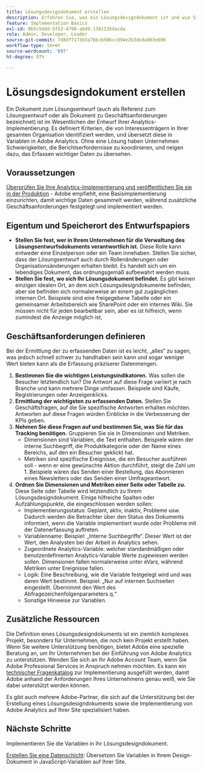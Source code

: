 ```yaml
---
title: Lösungsdesigndokument erstellen
description: Erfahren Sie, was ein Lösungsdesigndokument ist und wie Sie es in Ihrem Unternehmen verwenden können.
feature: Implementation Basics
exl-id: 0b5c5ddd-5f53-4790-a649-1381135dacda
role: Admin, Developer, Leader
source-git-commit: 7d8df7173b3a78bcb506cc894e2b3deda003e696
workflow-type: tm+mt
source-wordcount: '697'
ht-degree: 97%

---
```


# Lösungsdesigndokument erstellen

Ein Dokument zum Lösungsentwurf (auch als Referenz zum Lösungsentwurf oder als Dokument zu Geschäftsanforderungen bezeichnet) ist im Wesentlichen der Entwurf Ihrer Analytics-Implementierung. Es definiert Kriterien, die von Interessenträgern in Ihrer gesamten Organisation identifiziert werden, und übersetzt diese in Variablen in Adobe Analytics. Ohne eine Lösung haben Unternehmen Schwierigkeiten, die Berichtserfordernisse zu koordinieren, und neigen dazu, das Erfassen wichtiger Daten zu übersehen.

## Voraussetzungen

[Überprüfen Sie Ihre Analytics-Implementierung und veröffentlichen Sie sie in der Produktion](../launch/validate-publish-prod.md) - Adobe empfiehlt, eine Basisimplementierung einzurichten, damit wichtige Daten gesammelt werden, während zusätzliche Geschäftsanforderungen festgelegt und implementiert werden.

## Eigentum und Speicherort des Entwurfspapiers

* **Stellen Sie fest, wer in Ihrem Unternehmen für die Verwaltung des Lösungsentwurfsdokuments verantwortlich ist.** Diese Rolle kann entweder eine Einzelperson oder ein Team innehaben. Stellen Sie sicher, dass der Lösungsentwurf auch durch Rollenänderungen oder Organisationsänderungen erhalten bleibt. Es handelt sich um ein lebendiges Dokument, das ordnungsgemäß aufbewahrt werden muss.
* **Stellen Sie fest, wo sich Ihr Lösungsdokument befindet.** Es gibt keinen einzigen idealen Ort, an dem sich Lösungsdesigndokumente befinden, aber sie befinden sich normalerweise an einem gut zugänglichen internen Ort. Beispiele sind eine freigegebene Tabelle oder ein gemeinsamer Arbeitsbereich wie SharePoint oder ein internes Wiki. Sie müssen nicht für jeden bearbeitbar sein, aber es ist hilfreich, wenn zumindest die Anzeige möglich ist,

## Geschäftsanforderungen definieren

Bei der Ermittlung der zu erfassenden Daten ist es leicht, „alles“ zu sagen, was jedoch schnell schwer zu handhaben sein kann und sogar weniger Wert bieten kann als die Erfassung präziserer Datenmengen.

1. **Bestimmen Sie die wichtigen Leistungsindikatoren.** Was sollen die Besucher letztendlich tun? Die Antwort auf diese Frage variiert je nach Branche und kann mehrere Dinge umfassen. Beispiele sind Käufe, Registrierungen oder Anzeigenklicks.
1. **Ermittlung der wichtigsten zu erfassenden Daten.** Stellen Sie Geschäftsfragen, auf die Sie spezifische Antworten erhalten möchten. Antworten auf diese Fragen würden Einblicke in die Verbesserung der KPIs geben.
1. **Nehmen Sie diese Fragen auf und bestimmen Sie, was Sie für das Tracking benötigen.** Gruppieren Sie sie in Dimensionen und Metriken.
   * Dimensionen sind Variablen, die Text enthalten. Beispiele wären der interne Suchbegriff, die Produktkategorie oder der Name eines Bereichs, auf den ein Besucher geklickt hat.
   * Metriken sind spezifische Ereignisse, die ein Besucher ausführen soll - wenn er eine gewünschte Aktion durchführt, steigt die Zahl um 1. Beispiele wären das Senden einer Bestellung, das Abonnieren eines Newsletters oder das Senden einer Umfrageantwort.
1. **Ordnen Sie Dimensionen und Metriken einer Seite oder Tabelle zu.** Diese Seite oder Tabelle wird letztendlich zu Ihrem Lösungsdesigndokument. Einige hilfreiche Spalten oder Aufzählungspunkte, die eingeschlossen werden sollen:
   * Implementierungsstatus: Geplant, aktiv, inaktiv, Probleme usw. Dadurch werden die Betrachter über den Status des Dokuments informiert, wenn die Variable implementiert wurde oder Probleme mit der Datenerfassung auftreten.
   * Variablenname: Beispiel: „Interne Suchbegriffe“. Dieser Wert ist der Wert, den Analysten bei der Arbeit in Analytics sehen.
   * Zugeordnete Analytics-Variable: welcher standardmäßigen oder benutzerdefinierten Analytics-Variable Werte zugewiesen werden sollen. Dimensionen fallen normalerweise unter eVars, während Metriken unter Ereignisse fallen.
   * Logik: Eine Beschreibung, wie die Variable festgelegt wird und was deren Wert bestimmt. Beispiel: „Nur auf internen Suchseiten eingestellt. Übernimmt den Wert des Abfragezeichenfolgenparameters q.“
   * Sonstige Hinweise zur Variablen.

## Zusätzliche Ressourcen

Die Definition eines Lösungsdesigndokuments ist ein ziemlich komplexes Projekt, besonders für Unternehmen, die noch kein Projekt erstellt haben. Wenn Sie weitere Unterstützung benötigen, bietet Adobe eine spezielle Beratung an, um Ihr Unternehmen bei der Einführung von Adobe Analytics zu unterstützen. Wenden Sie sich an Ihr Adobe Account Team, wenn Sie Adobe Professional Services in Anspruch nehmen möchten. Es kann ein [technischer Fragenkatalog](assets/technical-pre-implementation-questionnaire.pdf) zur Implementierung ausgefüllt werden, damit Adobe anhand der Anforderungen Ihres Unternehmens genau weiß, wie Sie dabei unterstützt werden können.

Es gibt auch mehrere Adobe-Partner, die sich auf die Unterstützung bei der Erstellung eines Lösungsdesigndokuments sowie die Implementierung von Adobe Analytics auf Ihrer Site spezialisiert haben.

## Nächste Schritte

Implementieren Sie die Variablen in Ihr Lösungsdesigndokument.

[Erstellen Sie eine Datenschicht](data-layer.md): Übersetzen Sie Variablen in Ihrem Design-Dokument in JavaScript-Variablen auf Ihrer Site.
